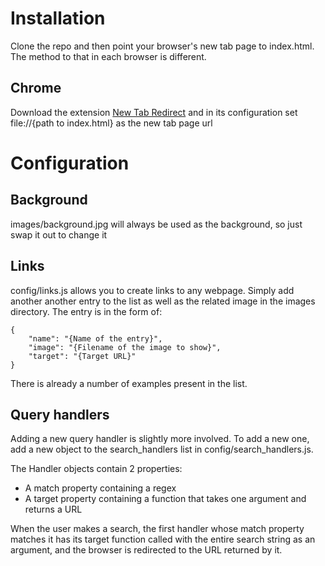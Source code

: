 # Installation

Clone the repo and then point your browser's new tab page to index.html. The method to that
in each browser is different. 

## Chrome
Download the extension [New Tab Redirect](https://chrome.google.com/webstore/detail/new-tab-redirect/icpgjfneehieebagbmdbhnlpiopdcmna?hl=en) 
and in its configuration set file://{path to index.html} as the new tab page url

# Configuration

## Background

images/background.jpg will always be used as the background, so just swap it out to change
it

## Links

config/links.js allows you to create links to any webpage. Simply add another another entry
to the list as well as the related image in the images directory. The entry is in the form
of: 

```
{
    "name": "{Name of the entry}",
    "image": "{Filename of the image to show}",
    "target": "{Target URL}"
}
```

There is already a number of examples present in the list.

## Query handlers

Adding a new query handler is slightly more involved. To add a new one, add a new object to
the search_handlers list in config/search_handlers.js.

The Handler objects contain 2 properties: 

- A match property containing a regex
- A target property containing a function that takes one argument and returns a URL

When the user makes a search, the first handler whose match property matches it has its
target function called with the entire search string as an argument, and the browser is
redirected to the URL returned by it.


